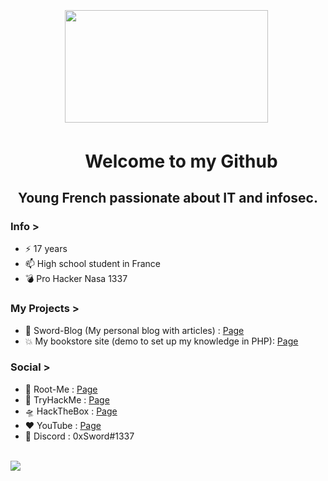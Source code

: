 
<p>&nbsp;</p>
<p>&nbsp;</p>
<h2 style="text-align: center;"><center><strong><img src="https://cdn.discordapp.com/attachments/758355912426782762/797763871238389760/big3.gif" alt="" width="325" height="180" />&nbsp; </strong></center></h2>
<h1><strong>&nbsp;&nbsp;&nbsp;&nbsp;&nbsp;&nbsp;&nbsp;&nbsp;&nbsp;&nbsp;&nbsp;&nbsp;&nbsp;&nbsp;&nbsp;&nbsp;&nbsp Welcome to my Github</strong></h1>
<h2 style="text-align: center;"><strong>Young French passionate about IT and infosec.</strong></h2

<!--
**SwordLoveDev/SwordLoveDev** is a ✨ _special_ ✨ repository because its `README.md` (this file) appears on your GitHub profile.
 

Here are some ideas to get you started:
- 🔭 I’m currently working on ...
- 🌱 I’m currently learning ...
- 👯 I’m looking to collaborate on ...
- 🤔 I’m looking for help with ...
- 💬 Ask me about ...
- 📫 How to reach me: ...
- 😄 Pronouns: ...
- ⚡ Fun fact: ...
-->

### Info >
- ⚡ 17 years
- 📫 High school student in France
- 💣 Pro Hacker Nasa 1337

### My Projects >
- 💬 Sword-Blog (My personal blog with articles) : [Page](http://sword-blog.alwaysdata.net/)
- 💥 My bookstore site (demo to set up my knowledge in PHP): [Page](http://activelitterature.alwaysdata.net/)

### Social >
- 🧠 Root-Me : [Page](https://www.root-me.org/Sword-Sec)
- 🌋 TryHackMe : [Page](https://tryhackme.com/p/SwordSec)
- 🛸 HackTheBox : [Page](https://www.hackthebox.eu/home/users/profile/406593)
- ❤️ YouTube : [Page](https://www.youtube.com/channel/UCwWhKOb1EXmXlqC5zOUWmQw)
- 💜 Discord : 0xSword#1337
<br>
<img src="https://github-readme-stats.vercel.app/api/top-langs/?username=SwordLoveDev&layout=compact&theme=tokyonight">

